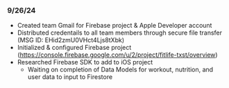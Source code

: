 ### 9/26/24
- Created team Gmail for Firebase project & Apple Developer account
- Distributed credentails to all team members through secure file transfer (MSG ID: EHid2zmU0VHct4Ljs8tXbk)
- Initialized & configured Firebase project (https://console.firebase.google.com/u/2/project/fitlife-txst/overview)
- Researched Firebase SDK to add to iOS project
    - Waiting on completion of Data Models for workout, nutrition, and user data to input to Firestore